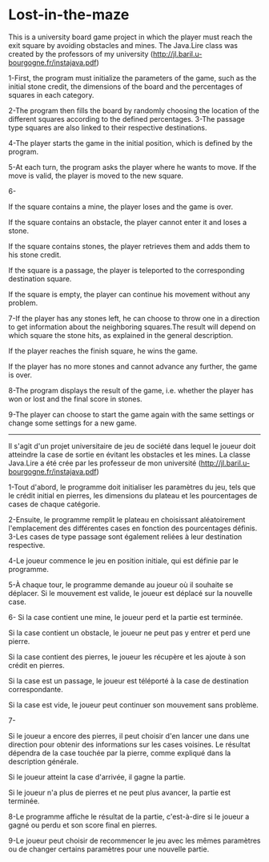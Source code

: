 # Lost-in-the-maze
This is a university board game project in which the player must reach the exit square by avoiding obstacles and mines.
The Java.Lire class was created by the professors of my university (http://jl.baril.u-bourgogne.fr/instajava.pdf)


1-First, the program must initialize the parameters of the game, such as the initial stone credit, the dimensions of the board and the percentages of squares in each category.


2-The program then fills the board by randomly choosing the location of the different squares according to the defined percentages. 3-The passage type squares are also linked to their respective destinations.


4-The player starts the game in the initial position, which is defined by the program.


5-At each turn, the program asks the player where he wants to move. If the move is valid, the player is moved to the new square.


6-


If the square contains a mine, the player loses and the game is over.


If the square contains an obstacle, the player cannot enter it and loses a stone.


If the square contains stones, the player retrieves them and adds them to his stone credit.


If the square is a passage, the player is teleported to the corresponding destination square.


If the square is empty, the player can continue his movement without any problem.


7-If the player has any stones left, he can choose to throw one in a direction to get information about the neighboring squares.The result will depend on which square the stone hits, as explained in the general description.


If the player reaches the finish square, he wins the game.


If the player has no more stones and cannot advance any further, the game is over.


8-The program displays the result of the game, i.e. whether the player has won or lost and the final score in stones.


9-The player can choose to start the game again with the same settings or change some settings for a new game.

--------------------------------------
Il s'agit d'un projet universitaire de jeu de société dans lequel le joueur doit atteindre la case de sortie en évitant les obstacles et les mines.
La classe Java.Lire a été crée par les professeur de mon université (http://jl.baril.u-bourgogne.fr/instajava.pdf)


1-Tout d'abord, le programme doit initialiser les paramètres du jeu, tels que le crédit initial en pierres, les dimensions du plateau et les pourcentages de cases de chaque catégorie.


2-Ensuite, le programme remplit le plateau en choisissant aléatoirement l'emplacement des différentes cases en fonction des pourcentages définis. 3-Les cases de type passage sont également reliées à leur destination respective.


4-Le joueur commence le jeu en position initiale, qui est définie par le programme.


5-À chaque tour, le programme demande au joueur où il souhaite se déplacer. Si le mouvement est valide, le joueur est déplacé sur la nouvelle case.


6-
Si la case contient une mine, le joueur perd et la partie est terminée.


Si la case contient un obstacle, le joueur ne peut pas y entrer et perd une pierre.


Si la case contient des pierres, le joueur les récupère et les ajoute à son crédit en pierres.


Si la case est un passage, le joueur est téléporté à la case de destination correspondante.


Si la case est vide, le joueur peut continuer son mouvement sans problème.


7-

Si le joueur a encore des pierres, il peut choisir d'en lancer une dans une direction pour obtenir des informations sur les cases voisines. Le résultat dépendra de la case touchée par la pierre, comme expliqué dans la description générale.


Si le joueur atteint la case d'arrivée, il gagne la partie.


Si le joueur n'a plus de pierres et ne peut plus avancer, la partie est terminée.


8-Le programme affiche le résultat de la partie, c'est-à-dire si le joueur a gagné ou perdu et son score final en pierres.


9-Le joueur peut choisir de recommencer le jeu avec les mêmes paramètres ou de changer certains paramètres pour une nouvelle partie.
